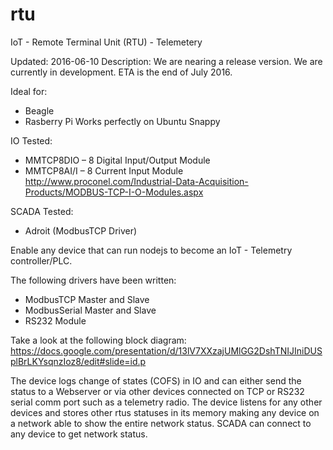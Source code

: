 # rtu
IoT - Remote Terminal Unit (RTU) - Telemetery

Updated:      2016-06-10
Description:  We are nearing a release version. We are currently in development.
              ETA is the end of July 2016.

Ideal for:
- Beagle
- Rasberry Pi
Works perfectly on Ubuntu Snappy

IO Tested:
- MMTCP8DIO – 8 Digital Input/Output Module
- MMTCP8AI/I – 8 Current Input Module http://www.proconel.com/Industrial-Data-Acquisition-Products/MODBUS-TCP-I-O-Modules.aspx

SCADA Tested:
- Adroit (ModbusTCP Driver)

Enable any device that can run nodejs to become an IoT - Telemetry controller/PLC. 

The following drivers have been written:
- ModbusTCP Master and Slave
- ModbusSerial Master and Slave
- RS232 Module

Take a look at the following block diagram: 
https://docs.google.com/presentation/d/13lV7XXzajUMlGG2DshTNIJIniDUSplBrLKYsqnzIoz8/edit#slide=id.p

The device logs change of states (COFS) in IO and can either send the status to a Webserver or via other devices connected on TCP or RS232 serial comm port such as a telemetry radio.
The device listens for any other devices and stores other rtus statuses in its memory making any device on a network able to show the entire network status.
SCADA can connect to any device to get network status.

